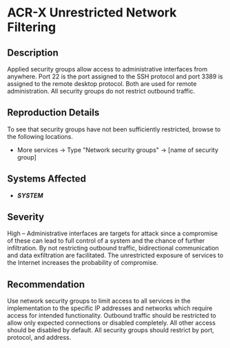 ACR-X Unrestricted Network Filtering
====================================

Description
-----------
Applied security groups allow access to administrative interfaces from anywhere. Port 22 is the port assigned to the SSH protocol and port 3389 is assigned to the remote desktop protocol. Both are used for remote administration. All security groups do not restrict outbound traffic.

Reproduction Details
--------------------
To see that security groups have not been sufficiently restricted, browse to the following locations.
* More services -> Type "Network security groups" -> [name of security group]

Systems Affected
----------------
  * ***SYSTEM***

Severity
--------
High – Administrative interfaces are targets for attack since a compromise of these can lead to full control of a system and the chance of further infiltration. By not restricting outbound traffic, bidirectional communication and data exfiltration are facilitated.
The unrestricted exposure of services to the Internet increases the probability of compromise.

Recommendation
--------------
Use network security groups to limit access to all services in the implementation to the specific IP addresses and networks which require access for intended functionality. Outbound traffic should be restricted to allow only expected connections or disabled completely. All other access should be disabled by default.
All security groups should restrict by port, protocol, and address.

